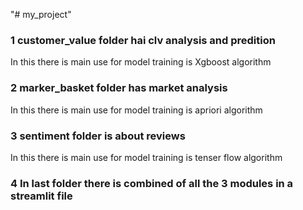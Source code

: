 "# my_project" 

### 1 customer_value folder hai clv analysis and predition
   In this there is  main use for  model training is Xgboost algorithm
### 2 marker_basket folder has market analysis
   In this there is  main use for  model training is apriori algorithm
### 3 sentiment folder is about reviews
   In this there is  main use for  model training is tenser flow algorithm
### 4 In last folder there is combined of all the 3 modules in a streamlit file
